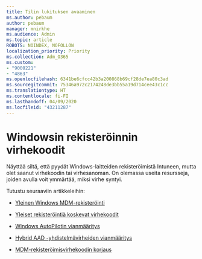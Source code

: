 ```yaml
---
title: Tilin lukituksen avaaminen
ms.author: pebaum
author: pebaum
manager: mnirkhe
ms.audience: Admin
ms.topic: article
ROBOTS: NOINDEX, NOFOLLOW
localization_priority: Priority
ms.collection: Adm_O365
ms.custom:
- "9000221"
- "4863"
ms.openlocfilehash: 6341be6cfcc42b3a200868b69cf28de7ea80c3ad
ms.sourcegitcommit: 75346a972c2174248de3bb55a19d714cee43c1cc
ms.translationtype: HT
ms.contentlocale: fi-FI
ms.lasthandoff: 04/09/2020
ms.locfileid: "43211287"
---
```

# <a name="windows-enrolment-error-codes"></a>Windowsin rekisteröinnin virhekoodit

Näyttää siltä, että pyydät Windows-laitteiden rekisteröimistä Intuneen, mutta olet saanut virhekoodin tai virhesanoman. On olemassa useita resursseja, joiden avulla voit ymmärtää, miksi virhe syntyi.
 
Tutustu seuraaviin artikkeleihin:

- [Yleinen Windows MDM-rekisteröinti](https://docs.microsoft.com/mem/intune/enrollment/troubleshoot-windows-enrollment-errors)

- [Yleiset rekisteröintiä koskevat virhekoodit](https://docs.microsoft.com/mem/intune/enrollment/troubleshoot-device-enrollment-in-intune#general-enrollment-error-codes)

- [Windows AutoPilotin vianmääritys](https://docs.microsoft.com/windows/deployment/windows-autopilot/troubleshooting)

- [Hybrid AAD -yhdistelmävirheiden vianmääritys](https://docs.microsoft.com/azure/active-directory/devices/troubleshoot-hybrid-join-windows-current)

- [MDM-rekisteröimisvirhekoodin korjaus](https://docs.microsoft.com/windows/win32/mdmreg/mdm-registration-constants)
